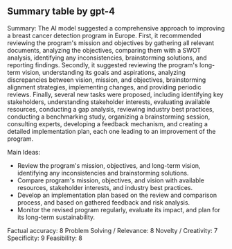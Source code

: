 ## Summary table by gpt-4
Summary: 
The AI model suggested a comprehensive approach to improving a breast cancer detection program in Europe. First, it recommended reviewing the program's mission and objectives by gathering all relevant documents, analyzing the objectives, comparing them with a SWOT analysis, identifying any inconsistencies, brainstorming solutions, and reporting findings. Secondly, it suggested reviewing the program's long-term vision, understanding its goals and aspirations, analyzing discrepancies between vision, mission, and objectives, brainstorming alignment strategies, implementing changes, and providing periodic reviews. Finally, several new tasks were proposed, including identifying key stakeholders, understanding stakeholder interests, evaluating available resources, conducting a gap analysis, reviewing industry best practices, conducting a benchmarking study, organizing a brainstorming session, consulting experts, developing a feedback mechanism, and creating a detailed implementation plan, each one leading to an improvement of the program.

Main Ideas: 
- Review the program's mission, objectives, and long-term vision, identifying any inconsistencies and brainstorming solutions. 
- Compare program's mission, objectives, and vision with available resources, stakeholder interests, and industry best practices. 
- Develop an implementation plan based on the review and comparison process, and based on gathered feedback and risk analysis.
- Monitor the revised program regularly, evaluate its impact, and plan for its long-term sustainability.

Factual accuracy: 8
Problem Solving / Relevance: 8
Novelty / Creativity: 7
Specificity: 9
Feasibility: 8